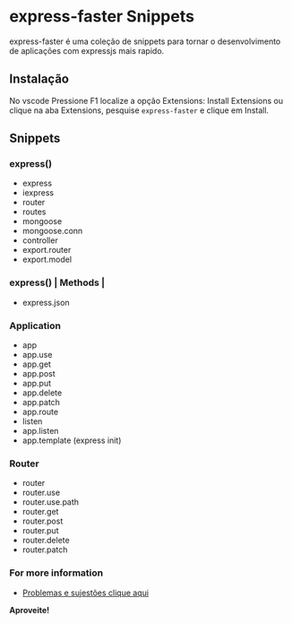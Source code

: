 # express-faster Snippets

express-faster é uma coleção de snippets para tornar o desenvolvimento de aplicações com expressjs mais rapido.

## Instalação

No vscode Pressione F1 localize a opção Extensions: Install Extensions ou clique na aba Extensions, pesquise `express-faster` e clique em Install.

## Snippets

### express()

- express
- iexpress
- router
- routes
- mongoose
- mongoose.conn
- controller
- export.router
- export.model

### express() | Methods |

- express.json

### Application

- app
- app.use
- app.get
- app.post
- app.put
- app.delete
- app.patch
- app.route
- listen
- app.listen
- app.template (express init)

### Router

- router
- router.use
- router.use.path
- router.get
- router.post
- router.put
- router.delete
- router.patch

### For more information

- [Problemas e sujestões clique aqui](https://github.com/benitezdouglas/express-faster/issues)

**Aproveite!**
